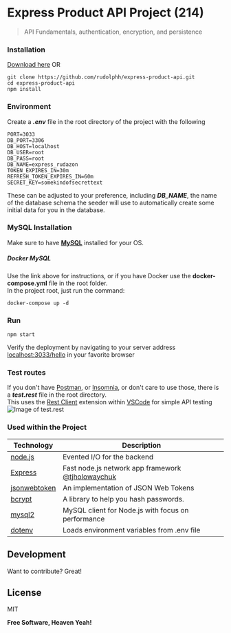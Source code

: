 # Express Product API Project (214)
> API Fundamentals, authentication, encryption, and persistence 

### Installation
[Download here](https://github.com/rudolphh/express-product-api/archive/refs/heads/master.zip)
OR
```
git clone https://github.com/rudolphh/express-product-api.git
cd express-product-api
npm install
```
### Environment
Create a ***.env*** file in the root directory of the project with the following
```
PORT=3033
DB_PORT=3306
DB_HOST=localhost
DB_USER=root
DB_PASS=root
DB_NAME=express_rudazon
TOKEN_EXPIRES_IN=30m
REFRESH_TOKEN_EXPIRES_IN=60m
SECRET_KEY=somekindofsecrettext
```
These can be adjusted to your preference, including ***DB_NAME***, the name of the database schema the seeder will use to automatically create some initial data for you in the database.

### MySQL Installation
Make sure to have **[MySQL](https://dev.mysql.com/doc/mysql-installation-excerpt/8.0/en/)** installed for your OS.
##### Docker MySQL
Use the link above for instructions, or if you have Docker use the **docker-compose.yml** file in the root folder.  
In the project root, just run the command:
```
docker-compose up -d
```
### Run
```
npm start
```
Verify the deployment by navigating to your server address [localhost:3033/hello] in your favorite browser

### Test routes
If you don't have [Postman](https://www.postman.com/downloads/), or [Insomnia](https://insomnia.rest/download), or don't care to use those, there is a ***test.rest*** file in the root directory.  
This uses the [Rest Client](https://marketplace.visualstudio.com/items?itemName=humao.rest-client) extension within [VSCode](https://code.visualstudio.com/download) for simple API testing
![Image of test.rest](https://user-images.githubusercontent.com/949014/135563980-59a2d05f-2d5a-4b20-b94a-8fc4718861d1.png)


### Used within the Project

| Technology | Description |
| ------ | ------ |
| [node.js] | Evented I/O for the backend |
| [Express] | Fast node.js network app framework [@tjholowaychuk] |
| [jsonwebtoken] | An implementation of JSON Web Tokens |
| [bcrypt] | A library to help you hash passwords. |
| [mysql2] | MySQL client for Node.js with focus on performance |
| [dotenv] | Loads environment variables from .env file |

## Development

Want to contribute? Great!

## License

MIT

**Free Software, Heaven Yeah!**

[//]: # (These are reference links used in the body of this note and get stripped out when the markdown processor does its job. There is no need to format nicely because it shouldn't be seen. Thanks SO - http://stackoverflow.com/questions/4823468/store-comments-in-markdown-syntax)

   [node.js]: <http://nodejs.org>
   [express]: <http://expressjs.com>
   [@tjholowaychuk]: <http://twitter.com/tjholowaychuk>
   [jsonwebtoken]: <https://www.npmjs.com/package/jsonwebtoken>
   [bcrypt]: <https://www.npmjs.com/package/bcrypt>
   [mysql2]: <https://www.npmjs.com/package/mysql2>
   [dotenv]: <https://www.npmjs.com/package/dotenv>
   [localhost:3033/hello]: <http://localhost:3033/hello>

